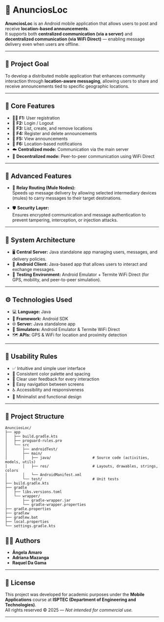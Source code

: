 # 📱 AnunciosLoc

**AnunciosLoc** is an Android mobile application that allows users to post and receive **location-based announcements**.  
It supports both **centralized communication (via a server)** and **decentralized communication (via WiFi Direct)** — enabling message delivery even when users are offline.

---

## 🎯 Project Goal

To develop a distributed mobile application that enhances community interaction through **location-aware messaging**, allowing users to share and receive announcements tied to specific geographic locations.

---

## 🧩 Core Features

- 🧍‍♂️ **F1:** User registration  
- 🔑 **F2:** Login / Logout  
- 📍 **F3:** List, create, and remove locations  
- 📰 **F4:** Register and delete announcements  
- 👀 **F5:** View announcements  
- 🔔 **F6:** Location-based notifications  
- ☁️ **Centralized mode:** Communication via the main server  
- 📶 **Decentralized mode:** Peer-to-peer communication using WiFi Direct  

---

## 🔐 Advanced Features

- 🚚 **Relay Routing (Mule Nodes):**  
  Speeds up message delivery by allowing selected intermediary devices (mules) to carry messages to their target destinations.

- 🛡️ **Security Layer:**  
  Ensures encrypted communication and message authentication to prevent tampering, interception, or injection attacks.

---

## 🧱 System Architecture

- 🖥️ **Central Server:** Java standalone app managing users, messages, and delivery policies.  
- 📲 **Android Client:** Java-based app that allows users to interact and exchange messages.  
- 🧪 **Testing Environment:** Android Emulator + Termite WiFi Direct (for GPS, mobility, and peer-to-peer simulation).

---

## ⚙️ Technologies Used

- 💻 **Language:** Java  
- 📱 **Framework:** Android SDK  
- 🌐 **Server:** Java standalone app  
- 🧩 **Simulators:** Android Emulator & Termite WiFi Direct  
- 🗺️ **APIs:** GPS & WiFi for location and proximity detection  

---

## 🧠 Usability Rules

- ✅ Intuitive and simple user interface  
- 🎨 Consistent color palette and spacing  
- 💬 Clear user feedback for every interaction  
- 🔄 Easy navigation between screens  
- ♿ Accessibility and responsiveness  
- 🧩 Minimalist and functional design  

---

## 📁 Project Structure

```
AnunciosLoc/
├── app
│   ├── build.gradle.kts
│   ├── proguard-rules.pro
│   └── src
│       ├── androidTest/
│       ├── main/
│       │   ├── java/                   # Source code (activities, models, utils)
│       │   ├── res/                    # Layouts, drawables, strings, colors
│       │   └── AndroidManifest.xml
│       └── test/                       # Unit tests
├── build.gradle.kts
├── gradle
│   ├── libs.versions.toml
│   └── wrapper/
│       ├── gradle-wrapper.jar
│       └── gradle-wrapper.properties
├── gradle.properties
├── gradlew
├── gradlew.bat
├── local.properties
└── settings.gradle.kts
```

## 👩‍💻 Authors

- **Ângela Amaro**  
- **Adriana Mazanga**  
- **Raquel Da Gama**

---

## 🧾 License

This project was developed for academic purposes under the **Mobile Applications** course at **ISPTEC (Department of Engineering and Technologies)**.  
All rights reserved © 2025 — *Not intended for commercial use.*

---
